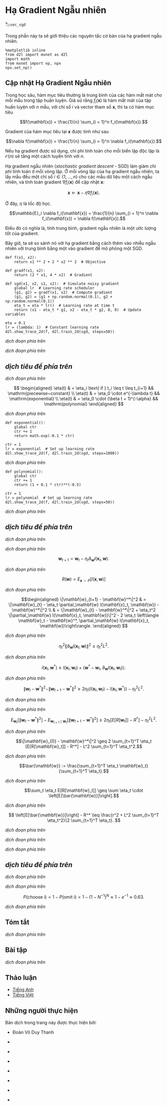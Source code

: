 <!-- ===================== Bắt đầu dịch Phần 1 ==================== -->
<!-- ========================================= REVISE PHẦN 1 - BẮT ĐẦU =================================== -->

<!--
# Stochastic Gradient Descent
-->

# Hạ Gradient Ngẫu nhiên
:label:`sec_sgd`

<!--
In this section, we are going to introduce the basic principles of stochastic gradient descent.
-->

Trong phần này ta sẽ giới thiệu các nguyên tắc cơ bản của hạ gradient ngẫu nhiên.

```{.python .input  n=2}
%matplotlib inline
from d2l import mxnet as d2l
import math
from mxnet import np, npx
npx.set_np()
```

<!--
## Stochastic Gradient Updates
-->

## Cập nhật Hạ Gradient Ngẫu nhiên

<!--
In deep learning, the objective function is usually the average of the loss functions for each example in the training dataset.
We assume that $f_i(\mathbf{x})$ is the loss function of the training dataset with $n$ examples, an index of $i$, and parameter vector of $\mathbf{x}$, then we have the objective function
-->

Trong học sâu, hàm mục tiêu thường là trung bình của các hàm mất mát cho mỗi mẫu trong tập huấn luyện.
Giả sử rằng $f_i(\mathbf{x})$ là hàm mất mát của tập huấn luyện với $n$ mẫu, với chỉ số $i$ và vector tham số $\mathbf{x}$, thì ta có hàm mục tiêu


$$f(\mathbf{x}) = \frac{1}{n} \sum_{i = 1}^n f_i(\mathbf{x}).$$


<!--
The gradient of the objective function at $\mathbf{x}$ is computed as
-->

Gradient của hàm mục tiêu tại $\mathbf{x}$ được tính như sau


$$\nabla f(\mathbf{x}) = \frac{1}{n} \sum_{i = 1}^n \nabla f_i(\mathbf{x}).$$


<!--
If gradient descent is used, the computing cost for each independent variable iteration is $\mathcal{O}(n)$, which grows linearly with $n$.
Therefore, when the model training dataset is large, the cost of gradient descent for each iteration will be very high.
-->

Nếu hạ gradient được sử dụng, chi phí tính toán cho mỗi biến lặp độc lập là $\mathcal{O}(n)$ sẽ tăng một cách tuyến tính với $n$.

<!--
Stochastic gradient descent (SGD) reduces computational cost at each iteration.
At each iteration of stochastic gradient descent, we uniformly sample an index $i\in\{1,\ldots, n\}$ for data instances at random, 
and compute the gradient $\nabla f_i(\mathbf{x})$ to update $\mathbf{x}$:
-->

Hạ gradient ngẫu nhiên (_stochastic gradient descent_ - SGD) làm giảm chi phí tính toán ở mỗi vòng lặp.
Ở mỗi vòng lặp của hạ gradient ngẫu nhiên, ta lấy mẫu đều một chỉ số $i\in\{1,\ldots, n\}$ cho các mẫu dữ liệu một cách ngẫu nhiên,
và tính toán gradient $\nabla f_i(\mathbf{x})$ để cập nhật $\mathbf{x}$:


$$\mathbf{x} \leftarrow \mathbf{x} - \eta \nabla f_i(\mathbf{x}).$$


<!--
Here, $\eta$ is the learning rate.
We can see that the computing cost for each iteration drops from $\mathcal{O}(n)$ of the gradient descent to the constant $\mathcal{O}(1)$.
We should mention that the stochastic gradient $\nabla f_i(\mathbf{x})$ is the unbiased estimate of gradient $\nabla f(\mathbf{x})$.
-->

Ở đây, $\eta$ là tốc độ học.


$$\mathbb{E}_i \nabla f_i(\mathbf{x}) = \frac{1}{n} \sum_{i = 1}^n \nabla f_i(\mathbf{x}) = \nabla f(\mathbf{x}).$$


<!--
This means that, on average, the stochastic gradient is a good estimate of the gradient.
-->

Điều đó có nghĩa là, tính trung bình, gradient ngẫu nhiên là một ước lượng tốt của gradient.

<!--
Now, we will compare it to gradient descent by adding random noise with a mean of 0 to the gradient to simulate a SGD.
-->

Bây giờ, ta sẽ so sánh nó với hạ gradient bằng cách thêm vào nhiễu ngẫu nhiên với trung bình bằng một vào gradient để mô phỏng một SGD.


```{.python .input  n=3}
def f(x1, x2):
    return x1 ** 2 + 2 * x2 ** 2  # Objective

def gradf(x1, x2):
    return (2 * x1, 4 * x2)  # Gradient

def sgd(x1, x2, s1, s2):  # Simulate noisy gradient
    global lr  # Learning rate scheduler
    (g1, g2) = gradf(x1, x2)  # Compute gradient
    (g1, g2) = (g1 + np.random.normal(0.1), g2 + np.random.normal(0.1))
    eta_t = eta * lr()  # Learning rate at time t
    return (x1 - eta_t * g1, x2 - eta_t * g2, 0, 0)  # Update variables

eta = 0.1
lr = (lambda: 1)  # Constant learning rate
d2l.show_trace_2d(f, d2l.train_2d(sgd, steps=50))
```


<!-- ===================== Kết thúc dịch Phần 1 ===================== -->

<!-- ===================== Bắt đầu dịch Phần 2 ===================== -->

<!--
As we can see, the trajectory of the variables in the SGD is much more noisy than the one we observed in gradient descent in the previous section.
This is due to the stochastic nature of the gradient.
That is, even when we arrive near the minimum, we are still subject to the uncertainty injected by the instantaneous gradient via $\eta \nabla f_i(\mathbf{x})$.
Even after 50 steps the quality is still not so good.
Even worse, it will not improve after additional steps (we encourage the reader to experiment with a larger number of steps to confirm this on his own).
This leaves us with the only alternative---change the learning rate $\eta$.
However, if we pick this too small, we will not make any meaningful progress initially.
On the other hand, if we pick it too large, we will not get a good solution, as seen above.
The only way to resolve these conflicting goals is to reduce the learning rate *dynamically* as optimization progresses.
-->

*dịch đoạn phía trên*

<!--
This is also the reason for adding a learning rate function `lr` into the `sgd` step function.
In the example above any functionality for learning rate scheduling lies dormant as we set the associated `lr` function to be constant, i.e., `lr = (lambda: 1)`.
-->

*dịch đoạn phía trên*

<!--
## Dynamic Learning Rate
-->

## *dịch tiêu đề phía trên*

<!--
Replacing $\eta$ with a time-dependent learning rate $\eta(t)$ adds to the complexity of controlling convergence of an optimization algorithm.
In particular, need to figure out how rapidly $\eta$ should decay.
If it is too quick, we will stop optimizing prematurely.
If we decrease it too slowly, we waste too much time on optimization.
There are a few basic strategies that are used in adjusting $\eta$ over time (we will discuss more advanced strategies in a later chapter):
-->

*dịch đoạn phía trên*


$$
\begin{aligned}
    \eta(t) & = \eta_i \text{ if } t_i \leq t \leq t_{i+1}  && \mathrm{piecewise~constant} \\
    \eta(t) & = \eta_0 \cdot e^{-\lambda t} && \mathrm{exponential} \\
    \eta(t) & = \eta_0 \cdot (\beta t + 1)^{-\alpha} && \mathrm{polynomial}
\end{aligned}
$$
<!-- dịch piecewise~constant, exponential và polynomial -->


<!--
In the first scenario we decrease the learning rate, e.g., whenever progress in optimization has stalled.
This is a common strategy for training deep networks.
Alternatively we could decrease it much more aggressively by an exponential decay.
Unfortunately this leads to premature stopping before the algorithm has converged.
A popular choice is polynomial decay with $\alpha = 0.5$.
In the case of convex optimization there are a number of proofs which show that this rate is well behaved.
Let us see what this looks like in practice.
-->

*dịch đoạn phía trên*


```{.python .input  n=4}
def exponential():
    global ctr
    ctr += 1
    return math.exp(-0.1 * ctr)

ctr = 1
lr = exponential  # Set up learning rate
d2l.show_trace_2d(f, d2l.train_2d(sgd, steps=1000))
```


<!-- ===================== Kết thúc dịch Phần 2 ===================== -->

<!-- ===================== Bắt đầu dịch Phần 3 ===================== -->

<!--
As expected, the variance in the parameters is significantly reduced.
However, this comes at the expense of failing to converge to the optimal solution $\mathbf{x} = (0, 0)$.
Even after 1000 steps are we are still very far away from the optimal solution.
Indeed, the algorithm fails to converge at all.
On the other hand, if we use a polynomial decay where the learning rate decays with the inverse square root of the number of steps convergence is good.
-->

*dịch đoạn phía trên*


```{.python .input  n=5}
def polynomial():
    global ctr
    ctr += 1
    return (1 + 0.1 * ctr)**(-0.5)

ctr = 1
lr = polynomial  # Set up learning rate
d2l.show_trace_2d(f, d2l.train_2d(sgd, steps=50))
```


<!--
There exist many more choices for how to set the learning rate.
For instance, we could start with a small rate, then rapidly ramp up and then decrease it again, albeit more slowly.
We could even alternate between smaller and larger learning rates.
There exists a large variety of such schedules.
For now let us focus on learning rate schedules for which a comprehensive theoretical analysis is possible, i.e., on learning rates in a convex setting.
For general nonconvex problems it is very difficult to obtain meaningful convergence guarantees, since in general minimizing nonlinear nonconvex problems is NP hard.
For a survey see e.g., the excellent [lecture notes](https://www.stat.cmu.edu/~ryantibs/convexopt-F15/lectures/26-nonconvex.pdf) of Tibshirani 2015.
-->

*dịch đoạn phía trên*

<!-- ========================================= REVISE PHẦN 1 - KẾT THÚC ===================================-->

<!-- ========================================= REVISE PHẦN 2 - BẮT ĐẦU ===================================-->

<!--
## Convergence Analysis for Convex Objectives
-->

## *dịch tiêu đề phía trên*

<!--
The following is optional and primarily serves to convey more intuition about the problem.
We limit ourselves to one of the simplest proofs, as described by :cite:`Nesterov.Vial.2000`.
Significantly more advanced proof techniques exist, e.g., whenever the objective function is particularly well behaved.
:cite:`Hazan.Rakhlin.Bartlett.2008` show that for strongly convex functions, i.e., for functions that can be bounded from below by $\mathbf{x}^\top \mathbf{Q} \mathbf{x}$, 
it is possible to minimize them in a small number of steps while decreasing the learning rate like $\eta(t) = \eta_0/(\beta t + 1)$.
Unfortunately this case never really occurs in deep learning and we are left with a much more slowly decreasing rate in practice.
-->

*dịch đoạn phía trên*

<!--
Consider the case where
-->

*dịch đoạn phía trên*


$$\mathbf{w}_{t+1} = \mathbf{w}_{t} - \eta_t \partial_\mathbf{w} l(\mathbf{x}_t, \mathbf{w}).$$


<!--
In particular, assume that $\mathbf{x}_t$ is drawn from some distribution $P(\mathbf{x})$ and that $l(\mathbf{x}, \mathbf{w})$ is a convex function in $\mathbf{w}$ for all $\mathbf{x}$.
Last denote by
-->

*dịch đoạn phía trên*


$$R(\mathbf{w}) = E_{\mathbf{x} \sim P}[l(\mathbf{x}, \mathbf{w})]$$


<!-- ===================== Kết thúc dịch Phần 3 ===================== -->

<!-- ===================== Bắt đầu dịch Phần 4 ===================== -->

<!--
the expected risk and by $R^*$ its minimum with regard to $\mathbf{w}$.
Last let $\mathbf{w}^*$ be the minimizer (we assume that it exists within the domain which $\mathbf{w}$ is defined).
In this case we can track the distance between the current parameter $\mathbf{w}_t$ and the risk minimizer $\mathbf{w}^*$ and see whether it improves over time:
-->

*dịch đoạn phía trên*


$$\begin{aligned}
    \|\mathbf{w}_{t+1} - \mathbf{w}^*\|^2 & = \|\mathbf{w}_{t} - \eta_t \partial_\mathbf{w} l(\mathbf{x}_t, \mathbf{w}) - \mathbf{w}^*\|^2 \\
    & = \|\mathbf{w}_{t} - \mathbf{w}^*\|^2 + \eta_t^2 \|\partial_\mathbf{w} l(\mathbf{x}_t, \mathbf{w})\|^2 - 2 \eta_t
    \left\langle \mathbf{w}_t - \mathbf{w}^*, \partial_\mathbf{w} l(\mathbf{x}_t, \mathbf{w})\right\rangle.
   \end{aligned}
$$



<!--
The gradient $\partial_\mathbf{w} l(\mathbf{x}_t, \mathbf{w})$ can be bounded from above by some Lipschitz constant $L$, hence we have that
-->

*dịch đoạn phía trên*


$$\eta_t^2 \|\partial_\mathbf{w} l(\mathbf{x}_t, \mathbf{w})\|^2 \leq \eta_t^2 L^2.$$


<!--
We are mostly interested in how the distance between $\mathbf{w}_t$ and $\mathbf{w}^*$ changes *in expectation*.
In fact, for any specific sequence of steps the distance might well increase, depending on whichever $\mathbf{x}_t$ we encounter.
Hence we need to bound the inner product. By convexity we have that
-->

*dịch đoạn phía trên*


$$
l(\mathbf{x}_t, \mathbf{w}^*) \geq l(\mathbf{x}_t, \mathbf{w}_t) + \left\langle \mathbf{w}^* - \mathbf{w}_t, \partial_{\mathbf{w}} l(\mathbf{x}_t, \mathbf{w}_t) \right\rangle.
$$


<!--
Using both inequalities and plugging it into the above we obtain a bound on the distance between parameters at time $t+1$ as follows:
-->

*dịch đoạn phía trên*


$$\|\mathbf{w}_{t} - \mathbf{w}^*\|^2 - \|\mathbf{w}_{t+1} - \mathbf{w}^*\|^2 \geq 2 \eta_t (l(\mathbf{x}_t, \mathbf{w}_t) - l(\mathbf{x}_t, \mathbf{w}^*)) - \eta_t^2 L^2.$$


<!--
This means that we make progress as long as the expected difference between current loss and the optimal loss outweighs $\eta_t L^2$.
Since the former is bound to converge to $0$ it follows that the learning rate $\eta_t$ also needs to vanish.
-->

*dịch đoạn phía trên*

<!--
Next we take expectations over this expression. This yields
-->

*dịch đoạn phía trên*


$$E_{\mathbf{w}_t}\left[\|\mathbf{w}_{t} - \mathbf{w}^*\|^2\right] - E_{\mathbf{w}_{t+1}\mid \mathbf{w}_t}\left[\|\mathbf{w}_{t+1} - \mathbf{w}^*\|^2\right] \geq 2 \eta_t [E[R[\mathbf{w}_t]] - R^*] -  \eta_t^2 L^2.$$


<!--
The last step involves summing over the inequalities for $t \in \{t, \ldots, T\}$.
Since the sum telescopes and by dropping the lower term we obtain
-->

*dịch đoạn phía trên*


$$\|\mathbf{w}_{0} - \mathbf{w}^*\|^2 \geq 2 \sum_{t=1}^T \eta_t [E[R[\mathbf{w}_t]] - R^*] - L^2 \sum_{t=1}^T \eta_t^2.$$


<!--
Note that we exploited that $\mathbf{w}_0$ is given and thus the expectation can be dropped. Last define
-->

*dịch đoạn phía trên*


$$\bar{\mathbf{w}} := \frac{\sum_{t=1}^T \eta_t \mathbf{w}_t}{\sum_{t=1}^T \eta_t}.$$


<!--
Then by convexity it follows that
-->

*dịch đoạn phía trên*


$$\sum_t \eta_t E[R[\mathbf{w}_t]] \geq \sum \eta_t \cdot \left[E[\bar{\mathbf{w}}]\right].$$


<!--
Plugging this into the above inequality yields the bound
-->

*dịch đoạn phía trên*

<!-- ===================== Kết thúc dịch Phần 4 ===================== -->

<!-- ===================== Bắt đầu dịch Phần 5 ===================== -->

$$
\left[E[\bar{\mathbf{w}}]\right] - R^* \leq \frac{r^2 + L^2 \sum_{t=1}^T \eta_t^2}{2 \sum_{t=1}^T \eta_t}.
$$


<!--
Here $r^2 := \|\mathbf{w}_0 - \mathbf{w}^*\|^2$ is a bound on the distance between the initial choice of parameters and the final outcome.
In short, the speed of convergence depends on how rapidly the loss function changes via the Lipschitz constant $L$ and how far away from optimality the initial value is $r$.
Note that the bound is in terms of $\bar{\mathbf{w}}$ rather than $\mathbf{w}_T$.
This is the case since $\bar{\mathbf{w}}$ is a smoothed version of the optimization path.
Now let us analyze some choices for $\eta_t$.
-->

*dịch đoạn phía trên*

<!--
* **Known Time Horizon**. 
Whenever $r, L$ and $T$ are known we can pick $\eta = r/L \sqrt{T}$. 
This yields as upper bound $r L (1 + 1/T)/2\sqrt{T} < rL/\sqrt{T}$. 
That is, we converge with rate $\mathcal{O}(1/\sqrt{T})$ to the optimal solution.
* **Unknown Time Horizon**. 
Whenever we want to have a good solution for *any* time $T$ we can pick $\eta = \mathcal{O}(1/\sqrt{T})$. 
This costs us an extra logarithmic factor and it leads to an upper bound of the form $\mathcal{O}(\log T / \sqrt{T})$.
-->

*dịch đoạn phía trên*

<!--
Note that for strongly convex losses 
$l(\mathbf{x}, \mathbf{w}') \geq l(\mathbf{x}, \mathbf{w}) + \langle \mathbf{w}'-\mathbf{w}, \partial_\mathbf{w} l(\mathbf{x}, \mathbf{w}) \rangle + \frac{\lambda}{2} \|\mathbf{w}-\mathbf{w}'\|^2$ 
we can design even more rapidly converging optimization schedules. 
In fact, an exponential decay in $\eta$ leads to a bound of the form $\mathcal{O}(\log T / T)$.
-->

*dịch đoạn phía trên*

<!-- ===================== Kết thúc dịch Phần 5 ===================== -->

<!-- ===================== Bắt đầu dịch Phần 6 ===================== -->

<!-- ========================================= REVISE PHẦN 2 - KẾT THÚC ===================================-->

<!-- ========================================= REVISE PHẦN 3 - BẮT ĐẦU ===================================-->

<!--
## Stochastic Gradients and Finite Samples
-->

## *dịch tiêu đề phía trên*

<!--
So far we have played a bit fast and loose when it comes to talking about stochastic gradient descent.
We posited that we draw instances $x_i$, typically with labels $y_i$ from some distribution $p(x, y)$ and that we use this to update the weights $w$ in some manner.
In particular, for a finite sample size we simply argued that the discrete distribution $p(x, y) = \frac{1}{n} \sum_{i=1}^n \delta_{x_i}(x) \delta_{y_i}(y)$ allows us to perform SGD over it.
-->

*dịch đoạn phía trên*

<!--
However, this is not really what we did.
In the toy examples in the current section we simply added noise to an otherwise non-stochastic gradient, i.e., we pretended to have pairs $(x_i, y_i)$.
It turns out that this is justified here (see the exercises for a detailed discussion).
More troubling is that in all previous discussions we clearly did not do this.
Instead we iterated over all instances exactly once.
To see why this is preferable consider the converse, namely that we are sampling $n$ observations from the discrete distribution with replacement.
The probability of choosing an element $i$ at random is $N^{-1}$. Thus to choose it at least once is
-->

*dịch đoạn phía trên*


$$P(\mathrm{choose~} i) = 1 - P(\mathrm{omit~} i) = 1 - (1-N^{-1})^N \approx 1-e^{-1} \approx 0.63.$$
<!-- cân nhắc dịch -->


<!--
A similar reasoning shows that the probability of picking a sample exactly once is given by ${N \choose 1} N^{-1} (1-N^{-1})^{N-1} = \frac{N-1}{N} (1-N^{-1})^{N} \approx e^{-1} \approx 0.37$.
This leads to an increased variance and decreased data efficiency relative to sampling without replacement.
Hence, in practice we perform the latter (and this is the default choice throughout this book).
Last note that repeated passes through the dataset traverse it in a *different* random order.
-->

*dịch đoạn phía trên*

<!-- ===================== Kết thúc dịch Phần 6 ===================== -->

<!-- ===================== Bắt đầu dịch Phần 7 ===================== -->

<!--
## Summary
-->

## Tóm tắt

<!--
* For convex problems we can prove that for a wide choice of learning rates Stochastic Gradient Descent will converge to the optimal solution.
* For deep learning this is generally not the case. However, the analysis of convex problems gives us useful insight into how to approach optimization, 
namely to reduce the learning rate progressively, albeit not too quickly.
* Problems occur when the learning rate is too small or too large. In practice  a suitable learning rate is often found only after multiple experiments.
* When there are more examples in the training dataset, it costs more to compute each iteration for gradient descent, so SGD is preferred in these cases.
* Optimality guarantees for SGD are in general not available in nonconvex cases since the number of local minima that require checking might well be exponential.
-->

*dịch đoạn phía trên*


<!--
## Exercises
-->

## Bài tập

<!--
1. Experiment with different learning rate schedules for SGD and with different numbers of iterations.
In particular, plot the distance from the optimal solution $(0, 0)$ as a function of the number of iterations.
2. Prove that for the function $f(x_1, x_2) = x_1^2 + 2 x_2^2$ adding normal noise to the gradient is equivalent to minimizing a loss function $l(\mathbf{x}, \mathbf{w}) = (x_1 - w_1)^2 + 2 (x_2 - w_2)^2$ where $x$ is drawn from a normal distribution.
    * Derive mean and variance of the distribution for $\mathbf{x}$.
    * Show that this property holds in general for objective functions $f(\mathbf{x}) = \frac{1}{2} (\mathbf{x} - \mathbf{\mu})^\top Q (\mathbf{x} - \mathbf{\mu})$ for $Q \succeq 0$.
3. Compare convergence of SGD when you sample from $\{(x_1, y_1), \ldots, (x_m, y_m)\}$ with replacement and when you sample without replacement.
4. How would you change the SGD solver if some gradient (or rather some coordinate associated with it) was consistently larger than all other gradients?
5. Assume that $f(x) = x^2 (1 + \sin x)$. How many local minima does $f$ have? Can you change $f$ in such a way that to minimize it one needs to evaluate all local minima?
-->

*dịch đoạn phía trên*

<!-- ===================== Kết thúc dịch Phần 7 ===================== -->
<!-- ========================================= REVISE PHẦN 3 - KẾT THÚC ===================================-->


## Thảo luận
* [Tiếng Anh](https://discuss.mxnet.io/t/2372)
* [Tiếng Việt](https://forum.machinelearningcoban.com/c/d2l)

## Những người thực hiện
Bản dịch trong trang này được thực hiện bởi:
<!--
Tác giả của mỗi Pull Request điền tên mình và tên những người review mà bạn thấy
hữu ích vào từng phần tương ứng. Mỗi dòng một tên, bắt đầu bằng dấu `*`.

Lưu ý:
* Nếu reviewer không cung cấp tên, bạn có thể dùng tên tài khoản GitHub của họ
với dấu `@` ở đầu. Ví dụ: @aivivn.

* Tên đầy đủ của các reviewer có thể được tìm thấy tại https://github.com/aivivn/d2l-vn/blob/master/docs/contributors_info.md
-->

* Đoàn Võ Duy Thanh
<!-- Phần 1 -->
* 

<!-- Phần 2 -->
* 

<!-- Phần 3 -->
* 

<!-- Phần 4 -->
* 

<!-- Phần 5 -->
* 

<!-- Phần 6 -->
* 

<!-- Phần 7 -->
* 

